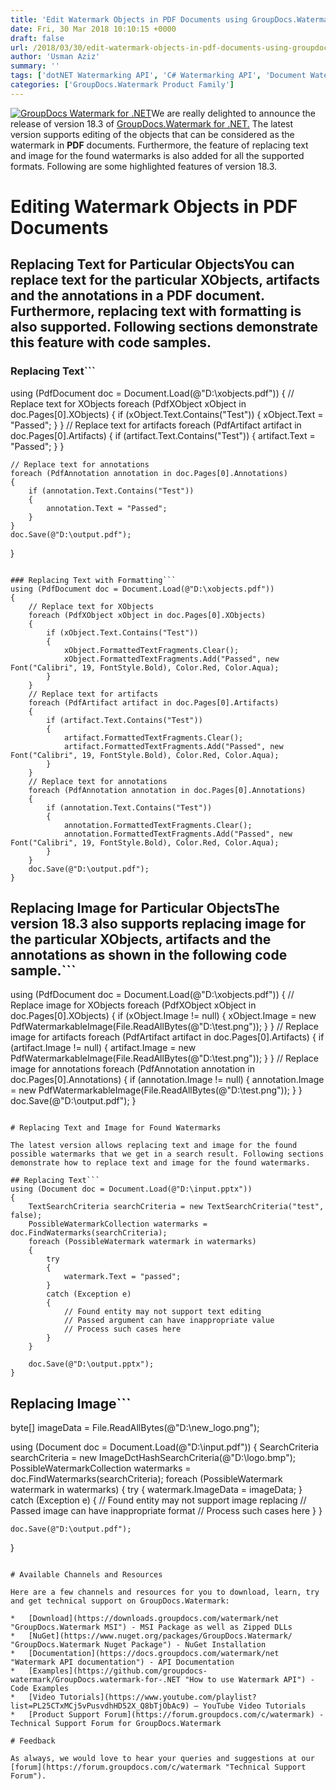 ```yaml
---
title: 'Edit Watermark Objects in PDF Documents using GroupDocs.Watermark for .NET 18.3'
date: Fri, 30 Mar 2018 10:10:15 +0000
draft: false
url: /2018/03/30/edit-watermark-objects-in-pdf-documents-using-groupdocs.watermark-for-.net-18.3/
author: 'Usman Aziz'
summary: ''
tags: ['dotNET Watermarking API', 'C# Watermarking API', 'Document Watermarking', 'document-watermark', 'GroupDocs.Watermark for .NET', 'GroupDocs.Watermark for .NET Release']
categories: ['GroupDocs.Watermark Product Family']
---
```


[![GroupDocs Watermark for .NET](http://blog.groupdocs.com/wp-content/uploads/sites/4/2017/05/GroupDocs-Watermark-for-.NET_.png)](https://products.groupdocs.com/watermark/net)We are really delighted to announce the release of version 18.3 of [GroupDocs.Watermark for .NET.](https://products.groupdocs.com/watermark/net) The latest version supports editing of the objects that can be considered as the watermark in **PDF** documents. Furthermore, the feature of replacing text and image for the found watermarks is also added for all the supported formats. Following are some highlighted features of version 18.3.

# Editing Watermark Objects in PDF Documents

## Replacing Text for Particular ObjectsYou can replace text for the particular XObjects, artifacts and the annotations in a PDF document. Furthermore, replacing text with formatting is also supported. Following sections demonstrate this feature with code samples.

### Replacing Text```
using (PdfDocument doc = Document.Load(@"D:\xobjects.pdf"))
{
    // Replace text for XObjects
    foreach (PdfXObject xObject in doc.Pages[0].XObjects)
    {
        if (xObject.Text.Contains("Test"))
        {
            xObject.Text = "Passed";
        }
    }
    // Replace text for artifacts
    foreach (PdfArtifact artifact in doc.Pages[0].Artifacts)
    {
        if (artifact.Text.Contains("Test"))
        {
            artifact.Text = "Passed";
        }
    }    

    // Replace text for annotations
    foreach (PdfAnnotation annotation in doc.Pages[0].Annotations)
    {
        if (annotation.Text.Contains("Test"))
        {
            annotation.Text = "Passed";
        }
    }
    doc.Save(@"D:\output.pdf");
}
```

### Replacing Text with Formatting```
using (PdfDocument doc = Document.Load(@"D:\xobjects.pdf"))
{
    // Replace text for XObjects    
    foreach (PdfXObject xObject in doc.Pages[0].XObjects)
    {
        if (xObject.Text.Contains("Test"))
        {
            xObject.FormattedTextFragments.Clear();
            xObject.FormattedTextFragments.Add("Passed", new Font("Calibri", 19, FontStyle.Bold), Color.Red, Color.Aqua);
        }
    }
    // Replace text for artifacts
    foreach (PdfArtifact artifact in doc.Pages[0].Artifacts)
    {
        if (artifact.Text.Contains("Test"))
        {
            artifact.FormattedTextFragments.Clear();
            artifact.FormattedTextFragments.Add("Passed", new Font("Calibri", 19, FontStyle.Bold), Color.Red, Color.Aqua);
        }
    }
    // Replace text for annotations
    foreach (PdfAnnotation annotation in doc.Pages[0].Annotations)
    {
        if (annotation.Text.Contains("Test"))
        {
            annotation.FormattedTextFragments.Clear();
            annotation.FormattedTextFragments.Add("Passed", new Font("Calibri", 19, FontStyle.Bold), Color.Red, Color.Aqua);
        }
    }
    doc.Save(@"D:\output.pdf");
}
```

## Replacing Image for Particular ObjectsThe version 18.3 also supports replacing image for the particular XObjects, artifacts and the annotations as shown in the following code sample.```
using (PdfDocument doc = Document.Load(@"D:\xobjects.pdf"))
{
    // Replace image for XObjects
    foreach (PdfXObject xObject in doc.Pages[0].XObjects)
    {
        if (xObject.Image != null)
        {
            xObject.Image = new PdfWatermarkableImage(File.ReadAllBytes(@"D:\test.png"));
        }
    }
    // Replace image for artifacts
    foreach (PdfArtifact artifact in doc.Pages[0].Artifacts)
    {
        if (artifact.Image != null)
        {
            artifact.Image = new PdfWatermarkableImage(File.ReadAllBytes(@"D:\test.png"));
        }
    }
    // Replace image for annotations
    foreach (PdfAnnotation annotation in doc.Pages[0].Annotations)
    {
        if (annotation.Image != null)
        {
            annotation.Image = new PdfWatermarkableImage(File.ReadAllBytes(@"D:\test.png"));
        }
    }
    doc.Save(@"D:\output.pdf");
}
```

# Replacing Text and Image for Found Watermarks

The latest version allows replacing text and image for the found possible watermarks that we get in a search result. Following sections demonstrate how to replace text and image for the found watermarks.

## Replacing Text```
using (Document doc = Document.Load(@"D:\input.pptx"))
{
    TextSearchCriteria searchCriteria = new TextSearchCriteria("test", false);
    PossibleWatermarkCollection watermarks = doc.FindWatermarks(searchCriteria);
    foreach (PossibleWatermark watermark in watermarks)
    {
        try
        {
            watermark.Text = "passed";
        }
        catch (Exception e)
        {
            // Found entity may not support text editing
            // Passed argument can have inappropriate value
            // Process such cases here
        }
    }
 
    doc.Save(@"D:\output.pptx");
}
```

## Replacing Image```
byte[] imageData = File.ReadAllBytes(@"D:\new_logo.png");
 
using (Document doc = Document.Load(@"D:\input.pdf"))
{
    SearchCriteria searchCriteria = new ImageDctHashSearchCriteria(@"D:\logo.bmp");
    PossibleWatermarkCollection watermarks = doc.FindWatermarks(searchCriteria);
    foreach (PossibleWatermark watermark in watermarks)
    {
        try
        {
            watermark.ImageData = imageData;
        }
        catch (Exception e)
        {
            // Found entity may not support image replacing
            // Passed image can have inappropriate format
            // Process such cases here
        }
    }
 
    doc.Save(@"D:\output.pdf");
}
```For more details on this feature, please visit [this](https://docs.groupdocs.com/watermark/net) documentation article.

# Available Channels and Resources

Here are a few channels and resources for you to download, learn, try and get technical support on GroupDocs.Watermark:

*   [Download](https://downloads.groupdocs.com/watermark/net "GroupDocs.Watermark MSI") - MSI Package as well as Zipped DLLs
*   [NuGet](https://www.nuget.org/packages/GroupDocs.Watermark/ "GroupDocs.Watermark Nuget Package") - NuGet Installation
*   [Documentation](https://docs.groupdocs.com/watermark/net "Watermark API documentation") - API Documentation
*   [Examples](https://github.com/groupdocs-watermark/GroupDocs.watermark-for-.NET "How to use Watermark API") - Code Examples
*   [Video Tutorials](https://www.youtube.com/playlist?list=PL25CTxMCj5vPusvdhHD52X_Q8bTjObAc9) – YouTube Video Tutorials
*   [Product Support Forum](https://forum.groupdocs.com/c/watermark) - Technical Support Forum for GroupDocs.Watermark

# Feedback

As always, we would love to hear your queries and suggestions at our [forum](https://forum.groupdocs.com/c/watermark "Technical Support Forum").





